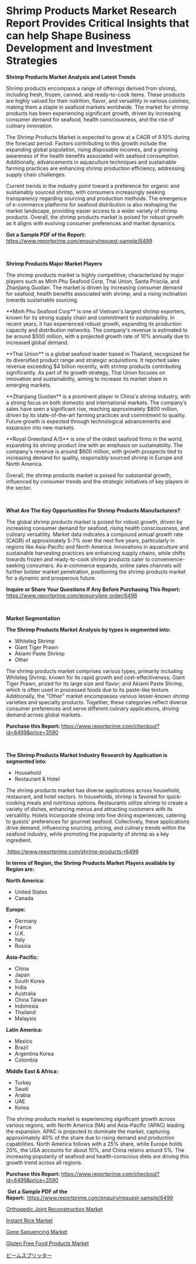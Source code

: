 <p><h1>Shrimp Products Market Research Report Provides Critical Insights that can help Shape Business Development and Investment Strategies</h1></p><p><strong>Shrimp Products Market Analysis and Latest Trends</strong></p>
<p><p>Shrimp products encompass a range of offerings derived from shrimp, including fresh, frozen, canned, and ready-to-cook items. These products are highly valued for their nutrition, flavor, and versatility in various cuisines, making them a staple in seafood markets worldwide. The market for shrimp products has been experiencing significant growth, driven by increasing consumer demand for seafood, health consciousness, and the rise of culinary innovation.</p><p>The Shrimp Products Market is expected to grow at a CAGR of 9.10% during the forecast period. Factors contributing to this growth include the expanding global population, rising disposable incomes, and a growing awareness of the health benefits associated with seafood consumption. Additionally, advancements in aquaculture techniques and sustainable farming practices are enhancing shrimp production efficiency, addressing supply chain challenges.</p><p>Current trends in the industry point toward a preference for organic and sustainably sourced shrimp, with consumers increasingly seeking transparency regarding sourcing and production methods. The emergence of e-commerce platforms for seafood distribution is also reshaping the market landscape, providing easier access to a wider variety of shrimp products. Overall, the shrimp products market is poised for robust growth as it aligns with evolving consumer preferences and market dynamics.</p></p>
<p><strong>Get a Sample PDF of the Report:&nbsp;</strong> <a href="https://www.reportprime.com/enquiry/request-sample/6499">https://www.reportprime.com/enquiry/request-sample/6499</a></p>
<p>&nbsp;</p>
<p><strong>Shrimp Products Major Market Players</strong></p>
<p><p>The shrimp products market is highly competitive, characterized by major players such as Minh Phu Seafood Corp, Thai Union, Santa Priscila, and Zhanjiang Guolian. The market is driven by increasing consumer demand for seafood, health benefits associated with shrimp, and a rising inclination towards sustainable sourcing.</p><p>**Minh Phu Seafood Corp** is one of Vietnam's largest shrimp exporters, known for its strong supply chain and commitment to sustainability. In recent years, it has experienced robust growth, expanding its production capacity and distribution networks. The company's revenue is estimated to be around $500 million, with a projected growth rate of 10% annually due to increased global demand.</p><p>**Thai Union** is a global seafood leader based in Thailand, recognized for its diversified product range and strategic acquisitions. It reported sales revenue exceeding $4 billion recently, with shrimp products contributing significantly. As part of its growth strategy, Thai Union focuses on innovation and sustainability, aiming to increase its market share in emerging markets.</p><p>**Zhanjiang Guolian** is a prominent player in China's shrimp industry, with a strong focus on both domestic and international markets. The company’s sales have seen a significant rise, reaching approximately $800 million, driven by its state-of-the-art farming practices and commitment to quality. Future growth is expected through technological advancements and expansion into new markets.</p><p>**Royal Greenland A/S** is one of the oldest seafood firms in the world, expanding its shrimp product line with an emphasis on sustainability. The company's revenue is around $600 million, with growth prospects tied to increasing demand for quality, responsibly sourced shrimp in Europe and North America.</p><p>Overall, the shrimp products market is poised for substantial growth, influenced by consumer trends and the strategic initiatives of key players in the sector.</p></p>
<p>&nbsp;</p>
<p><strong>What Are The Key Opportunities For Shrimp Products Manufacturers?</strong></p>
<p><p>The global shrimp products market is poised for robust growth, driven by increasing consumer demand for seafood, rising health consciousness, and culinary versatility. Market data indicates a compound annual growth rate (CAGR) of approximately 5-7% over the next five years, particularly in regions like Asia-Pacific and North America. Innovations in aquaculture and sustainable harvesting practices are enhancing supply chains, while shifts towards frozen and ready-to-cook shrimp products cater to convenience-seeking consumers. As e-commerce expands, online sales channels will further bolster market penetration, positioning the shrimp products market for a dynamic and prosperous future.</p></p>
<p><strong>Inquire or Share Your Questions If Any Before Purchasing This Report:</strong> <a href="https://www.reportprime.com/enquiry/pre-order/6499">https://www.reportprime.com/enquiry/pre-order/6499</a></p>
<p>&nbsp;</p>
<p><strong>Market Segmentation</strong></p>
<p><strong>The Shrimp Products Market Analysis by types is segmented into:</strong></p>
<p><ul><li>Whiteleg Shrimp</li><li>Giant Tiger Prawn</li><li>Akiami Paste Shrimp</li><li>Other</li></ul></p>
<p><p>The shrimp products market comprises various types, primarily including Whiteleg Shrimp, known for its rapid growth and cost-effectiveness; Giant Tiger Prawn, prized for its large size and flavor; and Akiami Paste Shrimp, which is often used in processed foods due to its paste-like texture. Additionally, the "Other" market encompasses various lesser-known shrimp varieties and specialty products. Together, these categories reflect diverse consumer preferences and serve different culinary applications, driving demand across global markets.</p></p>
<p><strong>Purchase this Report:&nbsp;</strong><a href="https://www.reportprime.com/checkout?id=6499&price=3590">https://www.reportprime.com/checkout?id=6499&price=3590</a></p>
<p>&nbsp;</p>
<p><strong>The Shrimp Products Market Industry Research by Application is segmented into:</strong></p>
<p><ul><li>Household</li><li>Restaurant & Hotel</li></ul></p>
<p><p>The shrimp products market has diverse applications across household, restaurant, and hotel sectors. In households, shrimp is favored for quick-cooking meals and nutritious options. Restaurants utilize shrimp to create a variety of dishes, enhancing menus and attracting customers with its versatility. Hotels incorporate shrimp into fine dining experiences, catering to guests' preferences for gourmet seafood. Collectively, these applications drive demand, influencing sourcing, pricing, and culinary trends within the seafood industry, while promoting the popularity of shrimp as a key ingredient.</p></p>
<p><a href="https://www.reportprime.com/shrimp-products-r6499">&nbsp;https://www.reportprime.com/shrimp-products-r6499</a></p>
<p><strong>In terms of Region, the Shrimp Products Market Players available by Region are:</strong></p>
<p>
    <p> <strong> North America: </strong>
        <ul>
            <li>United States</li>
            <li>Canada</li>
        </ul>
        </p> 
    <p> <strong> Europe: </strong>
        <ul>
            <li>Germany</li>
            <li>France</li>
            <li>U.K.</li>
            <li>Italy</li>
            <li>Russia</li>
        </ul>
        </p> 
    <p> <strong> Asia-Pacific: </strong>
        <ul>
            <li>China</li>
            <li>Japan</li>
            <li>South Korea</li>
            <li>India</li>
            <li>Australia</li>
            <li>China Taiwan</li>
            <li>Indonesia</li>
            <li>Thailand</li>
            <li>Malaysia</li>
        </ul>
        </p> 
    <p> <strong> Latin America: </strong>
        <ul>
            <li>Mexico</li>
            <li>Brazil</li>
            <li>Argentina Korea</li>
            <li>Colombia</li>
        </ul>
        </p> 
    <p> <strong> Middle East & Africa: </strong>
        <ul>
            <li>Turkey</li>
            <li>Saudi</li>
            <li>Arabia</li>
            <li>UAE</li>
            <li>Korea</li>
        </ul>
    </p>
    </p>
<p><p>The shrimp products market is experiencing significant growth across various regions, with North America (NA) and Asia-Pacific (APAC) leading the expansion. APAC is projected to dominate the market, capturing approximately 40% of the share due to rising demand and production capabilities. North America follows with a 25% share, while Europe holds 20%, the USA accounts for about 10%, and China retains around 5%. The increasing popularity of seafood and health-conscious diets are driving this growth trend across all regions.</p></p>
<p><strong>Purchase this Report: </strong><a href="https://www.reportprime.com/checkout?id=6499&price=3590">https://www.reportprime.com/checkout?id=6499&price=3590</a></p>
<p>&nbsp;<strong>Get a Sample PDF of the Report:&nbsp;&nbsp;</strong><a href="https://www.reportprime.com/enquiry/request-sample/6499">https://www.reportprime.com/enquiry/request-sample/6499</a></p>
<p><strong></strong></p>
<p><p><a href="https://issuu.com/reportprime-2/docs/orthopedic-joint-reconstruction-mar_09da94a26c240b">Orthopedic Joint Reconstruction Market</a></p><p><a href="https://github.com/WashimHussain441/Market-Research-Report-List-1/blob/main/instant-rice-market.md">Instant Rice Market</a></p><p><a href="https://medium.com/@kair.irfan6/navigating-the-global-gene-sequencing-market-landscape-trends-forecasts-and-impact-analysis-ced4fe2daf30">Gene Sequencing Market</a></p><p><a href="https://github.com/Annahawkins697/Market-Research-Report-List-1/blob/main/gluten-free-food-products-market.md">Gluten Free Food Products Market</a></p><p><a href="https://medium.com/@skylarreilly36/%E3%83%93%E3%83%BC%E3%83%A0%E3%82%B9%E3%83%97%E3%83%AA%E3%83%83%E3%82%BF%E3%83%BC%E5%B8%82%E5%A0%B4%E3%81%AE%E8%A6%8B%E9%80%9A%E3%81%97%E3%81%A82024%E5%B9%B4%E3%81%8B%E3%82%892031%E5%B9%B4%E3%81%BE%E3%81%A7%E3%81%AE%E4%BA%88%E6%B8%AC-44a519f735b2">ビームスプリッター</a></p></p>